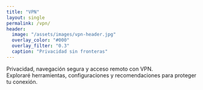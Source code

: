 ```yaml
---
title: "VPN"
layout: single
permalink: /vpn/
header:
  image: "/assets/images/vpn-header.jpg"
  overlay_color: "#000"
  overlay_filter: "0.3"
  caption: "Privacidad sin fronteras"
---
```


Privacidad, navegación segura y acceso remoto con VPN.  
Exploraré herramientas, configuraciones y recomendaciones para proteger tu conexión.
